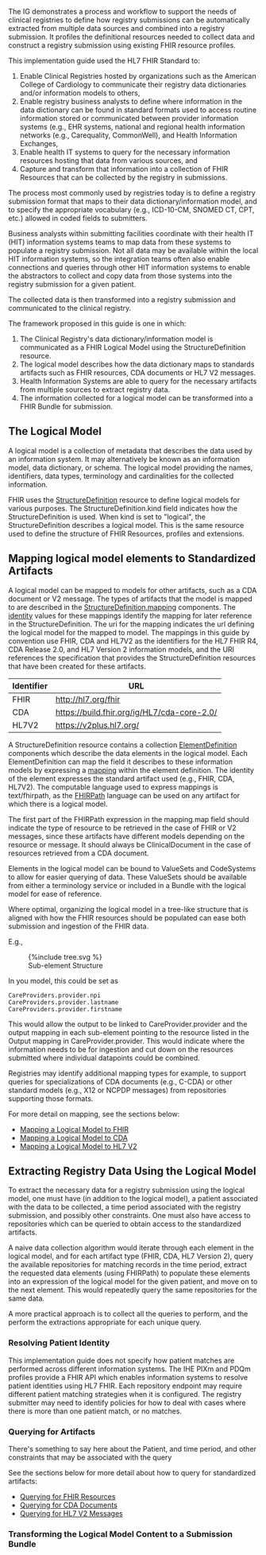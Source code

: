The IG demonstrates a process and workflow to support the needs of clinical registries to define how registry submissions can be automatically extracted from multiple data sources and combined into a registry submission. It profiles the definitional resources needed to collect data and construct a registry submission using existing FHIR resource profiles.

This implementation guide used the HL7 FHIR Standard to:

1. Enable Clinical Registries hosted by organizations such as the American College of Cardiology to communicate their registry data dictionaries and/or information models to others,
2. Enable registry business analysts to define where information in the data dictionary can be found in standard formats used to access routine information stored or communicated between provider information systems (e.g., EHR systems, national and regional health information networks (e.g., Carequality, CommonWell), and Health Information Exchanges,
3. Enable health IT systems to query for the necessary information resources hosting that data from various sources, and
4. Capture and transform that information into a collection of FHIR Resources that can be collected by the registry in submissions.

The process most commonly used by registries today is to define a registry submission format that maps to their data dictionary/information model, and to specify the appropriate vocabulary (e.g., ICD-10-CM, SNOMED CT, CPT, etc.) allowed in coded fields to submitters.

Business analysts within submitting facilities coordinate with their health IT (HIT) information systems teams to map data from these systems to populate a registry submission. Not all data may be available within the local HIT information systems, so the integration teams often also enable connections and queries through other HIT information systems to enable the abstractors to collect and copy data from those systems into the registry submission for a given patient.

The collected data is then transformed into a registry submission and communicated to the clinical registry.

The framework proposed in this guide is one in which:
1. The Clinical Registry's data dictionary/information model is communicated as a FHIR Logical Model using the StructureDefinition resource.
2. The logical model describes how the data dictionary maps to standards artifacts such as FHIR resources, CDA documents or HL7 V2 messages.
3. Health Information Systems are able to query for the necessary artifacts from multiple sources to extract registry data.
4. The information collected for a logical model can be transformed into a FHIR Bundle for submission.

## The Logical Model
A logical model is a collection of metadata that describes the data used by an information system. It may alternatively be known as an information model, data dictionary, or schema. The logical model providing the names, identifiers, data types, terminology and cardinalities for the collected information.

FHIR uses the [StructureDefinition](http://www.hl7.org/fhir/structuredefinition.html) resource to define logical models for various purposes. The StructureDefinition.kind field indicates how the StructureDefinition is used. When kind is set to "logical", the StructureDefinition describes a logical model. This is the same resource used to define the structure of FHIR Resources, profiles and extensions.

## Mapping logical model elements to Standardized Artifacts
A logical model can be mapped to models for other artifacts, such as a CDA document or V2 message. The types of artifacts that the model is mapped to are described in the [StructureDefinition.mapping](http://www.hl7.org/fhir/structuredefinition-definitions.html#StructureDefinition.mapping) components.
The [identity](http://www.hl7.org/fhir/structuredefinition-definitions.html#StructureDefinition.mapping.identity) values for these mappings identify the mapping for later reference in the StructureDefinition. The uri for the mapping indicates the url defining the logical model for the mapped to model.
The mappings in this guide by convention use FHIR, CDA and HL7V2 as the identifiers for the HL7 FHIR R4, CDA Release 2.0, and HL7 Version 2 information models, and the URI references the specification that provides the StructureDefinition resources that have been created for these artifacts.

|Identifier|URL|
|---|---|
|FHIR| http://hl7.org/fhir |
|CDA| https://build.fhir.org/ig/HL7/cda-core-2.0/ |
|HL7V2| https://v2plus.hl7.org/ |

A StructureDefinition resource contains a collection [ElementDefinition](http://www.hl7.org/fhir/elementdefinition.html) components which describe the data elements in the logical model. Each ElementDefinition can map the field it describes to these information models by expressing a [mapping](http://www.hl7.org/fhir/elementdefinition-definitions.html#ElementDefinition.mapping) within the element definition. The identity of the element expresses the standard artifact used (e.g., FHIR, CDA, HL7V2). The computable language used to express mappings is text/fhirpath, as the [FHIRPath](http://hl7.org/fhirpath/) language can be used on any artifact for which there is a logical model.

The first part of the FHIRPath expression in the mapping.map field should indicate the type of resource to be retrieved in the case of FHIR or V2 messages, since these artifacts have different models depending on the resource or message. It should always be ClinicalDocument in the case of resources retrieved from a CDA document.

Elements in the logical model can be bound to ValueSets and CodeSystems to allow for easier querying of data.  These ValueSets should be available from either a terminology service or included in a Bundle with the logical model for ease of reference.  

Where optimal, organizing the logical model in a tree-like structure that is aligned with how the FHIR resources should be populated can ease both submission and ingestion of the FHIR data.

E.g.,
<figure>{%include tree.svg %}
<figcaption>Sub-element Structure</figcaption>
</figure>
In you model, this could be set as

    CareProviders.provider.npi
    CareProviders.provider.lastname
    CareProviders.provider.firstname
This would allow the output to be linked to CareProvider.provider and the output mapping in each sub-element pointing to the resource listed in the Output mapping in CareProvider.provider.  This would indicate where the information needs to be for ingestion and cut down on the resources submitted where individual datapoints could be combined.


Registries may identify additional mapping types for example, to support queries for specializations of CDA documents (e.g., C-CDA) or other standard models (e.g., X12 or NCPDP messages) from repositories supporting those formats.

For more detail on mapping, see the sections below:
* [Mapping a Logical Model to FHIR](mapping-to-fhir.html)
* [Mapping a Logical Model to CDA](mapping-to-cda.html)
* [Mapping a Logical Model to HL7 V2](mapping-to-v2.html)

## Extracting Registry Data Using the Logical Model
To extract the necessary data for a registry submission using the logical model, one must have (in addition to the logical model), a patient associated with the data to be collected, a time period associated with the registry submission, and possibly other constraints. One must also have access to repositories which can be queried to obtain access to the standardized artifacts.

A naive data collection algorithm would iterate through each element in the logical model, and for each artifact type (FHIR, CDA, HL7 Version 2), query the available repositories for matching records in the time period, extract the requested data elements (using FHIRPath) to populate these elements into an expression of the logical model for the given patient, and move on to the next element. This would repeatedly query the same repositories for the same data.

A more practical approach is to collect all the queries to perform, and the perform the extractions appropriate for each unique query.

### Resolving Patient Identity
This implementation guide does not specify how patient matches are performed across different information systems. The IHE PIXm and PDQm profiles provide a FHIR API which enables information systems to resolve patient identities using HL7 FHIR. Each repository endpoint may require different patient matching strategies when it is configured. The registry submitter may need to identify policies for how to deal with cases where there is more than one patient match, or no matches.

### Querying for Artifacts
There's something to say here about the Patient, and time period, and other constraints that may be associated with the query

See the sections below for more detail about how to query for standardized artifacts:
* [Querying for FHIR Resources](querying-from-fhir.html)
* [Querying for CDA Documents](querying-from-cda.html)
* [Querying for HL7 V2 Messages](querying-from-v2.html)

### Transforming the Logical Model Content to a Submission Bundle
